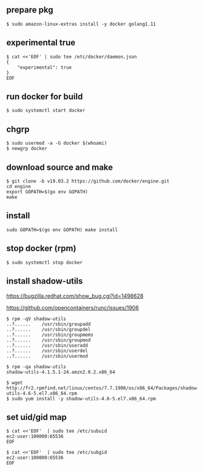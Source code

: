 
prepare pkg
--
```console
$ sudo amazon-linux-extras install -y docker golang1.11
```

experimental true
--
```console
$ cat <<'EOF' | sudo tee /etc/docker/daemon.json
{
    "experimental": true
}
EOF
```


run docker for build
--
```console
$ sudo systemctl start docker
```

chgrp 
--

```console
$ sudo usermod -a -G docker $(whoami)
$ newgrp docker
```

download source and make
--
```console
$ git clone -b v19.03.2 https://github.com/docker/engine.git
cd engine
export GOPATH=$(go env GOPATH)
make 
```

install
--
```console
sudo GOPATH=$(go env GOPATH) make install
```


stop docker (rpm)
--

```console
$ sudo systemctl stop docker
```



install shadow-utils
--

https://bugzilla.redhat.com/show_bug.cgi?id=1498628

https://github.com/opencontainers/runc/issues/1906

```console
$ rpm -qV shadow-utils
..?......    /usr/sbin/groupadd
..?......    /usr/sbin/groupdel
..?......    /usr/sbin/groupmems
..?......    /usr/sbin/groupmod
..?......    /usr/sbin/useradd
..?......    /usr/sbin/userdel
..?......    /usr/sbin/usermod
```
```console
$ rpm -qa shadow-utils
shadow-utils-4.1.5.1-24.amzn2.0.2.x86_64
```
```console
$ wget http://fr2.rpmfind.net/linux/centos/7.7.1908/os/x86_64/Packages/shadow-utils-4.6-5.el7.x86_64.rpm
$ sudo yum install -y shadow-utils-4.6-5.el7.x86_64.rpm
```


set uid/gid map
--


```console
$ cat <<'EOF'  | sudo tee /etc/subuid
ec2-user:100000:65536
EOF
```

```console
$ cat <<'EOF'  | sudo tee /etc/subgid
ec2-user:100000:65536
EOF
```

